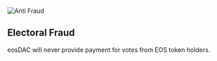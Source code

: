 ![Anti Fraud](/assets/vision-core-principles/anti-fraud-icon160x160.svg)

Electoral Fraud
---

eosDAC will never provide payment for votes from EOS token holders.